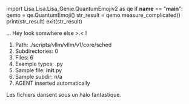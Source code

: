 
import Lisa.Lisa.Lisa_Genie.QuantumEmojiv2 as qe
if __name__ == "__main__":
  qemo = qe.QuantumEmoji()
  str_result = qemo.measure_complicated()
  print(str_result)
  exit(str_result)

... Hey look somwhere else >.< !

1. Path: ./scripts/vllm/vllm/v1/core/sched
2. Subdirectories: 0
3. Files: 6
4. Example types: .py
5. Sample file: __init__.py
6. Sample subdir: n/a
7. AGENT inserted automatically

Les fichiers dansent sous un halo fantastique.
